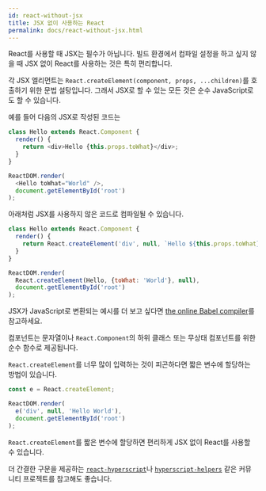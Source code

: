 ```yaml
---
id: react-without-jsx
title: JSX 없이 사용하는 React
permalink: docs/react-without-jsx.html
---
```


React를 사용할 때 JSX는 필수가 아닙니다. 빌드 환경에서 컴파일 설정을 하고 싶지 않을 때 JSX 없이 React를 사용하는 것은 특히 편리합니다.

각 JSX 엘리먼트는 `React.createElement(component, props, ...children)`를 호출하기 위한 문법 설탕입니다. 그래서 JSX로 할 수 있는 모든 것은 순수 JavaScript로도 할 수 있습니다.

예를 들어 다음의 JSX로 작성된 코드는

```JavaScript
class Hello extends React.Component {
  render() {
    return <div>Hello {this.props.toWhat}</div>;
  }
}

ReactDOM.render(
  <Hello toWhat="World" />,
  document.getElementById('root')
);
```

아래처럼 JSX를 사용하지 않은 코드로 컴파일될 수 있습니다.

```JavaScript
class Hello extends React.Component {
  render() {
    return React.createElement('div', null, `Hello ${this.props.toWhat}`);
  }
}

ReactDOM.render(
  React.createElement(Hello, {toWhat: 'World'}, null),
  document.getElementById('root')
);
```

JSX가 JavaScript로 변환되는 예시를 더 보고 싶다면 [the online Babel compiler](babel://jsx-simple-example)를 참고하세요.

컴포넌트는 문자열이나 `React.Component`의 하위 클래스 또는 무상태 컴포넌트를 위한 순수 함수로 제공됩니다.

`React.createElement`를 너무 많이 입력하는 것이 피곤하다면 짧은 변수에 할당하는 방법이 있습니다.

```JavaScript
const e = React.createElement;

ReactDOM.render(
  e('div', null, 'Hello World'),
  document.getElementById('root')
);
```

`React.createElement`를 짧은 변수에 할당하면 편리하게 JSX 없이 React를 사용할 수 있습니다.

더 간결한 구문을 제공하는 [`react-hyperscript`](https://github.com/mlmorg/react-hyperscript)나 [`hyperscript-helpers`](https://github.com/ohanhi/hyperscript-helpers) 같은 커뮤니티 프로젝트를 참고해도 좋습니다.